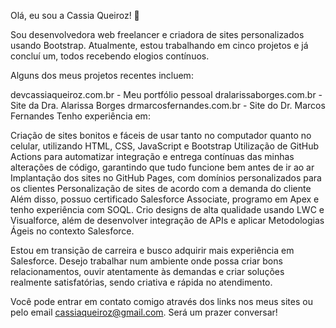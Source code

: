 Olá, eu sou a Cassia Queiroz! 👋

Sou desenvolvedora web freelancer e criadora de sites personalizados usando Bootstrap. Atualmente, estou trabalhando em cinco projetos e já concluí um, todos recebendo elogios contínuos.

Alguns dos meus projetos recentes incluem:

devcassiaqueiroz.com.br - Meu portfólio pessoal
dralarissaborges.com.br - Site da Dra. Alarissa Borges
drmarcosfernandes.com.br - Site do Dr. Marcos Fernandes
Tenho experiência em:

Criação de sites bonitos e fáceis de usar tanto no computador quanto no celular, utilizando HTML, CSS, JavaScript e Bootstrap
Utilização de GitHub Actions para automatizar integração e entrega contínuas das minhas alterações de código, garantindo que tudo funcione bem antes de ir ao ar
Implantação dos sites no GitHub Pages, com domínios personalizados para os clientes
Personalização de sites de acordo com a demanda do cliente
Além disso, possuo certificado Salesforce Associate, programo em Apex e tenho experiência com SOQL. Crio designs de alta qualidade usando LWC e Visualforce, além de desenvolver integração de APIs e aplicar Metodologias Ágeis no contexto Salesforce.

Estou em transição de carreira e busco adquirir mais experiência em Salesforce. Desejo trabalhar num ambiente onde possa criar bons relacionamentos, ouvir atentamente às demandas e criar soluções realmente satisfatórias, sendo criativa e rápida no atendimento.

Você pode entrar em contato comigo através dos links nos meus sites ou pelo email cassiaqueiroz@gmail.com. Será um prazer conversar!
